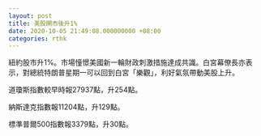 ```yaml
---
layout: post
title: 美股開市後升1%
date: 2020-10-05 21:49:08.000000000 +08:00
categories: rthk
---
```


紐約股市升1%。市場憧憬美國新一輪財政刺激措施達成共識。白宮幕僚長亦表示，對總統特朗普星期一可以回到白宮「樂觀」，利好氣氛帶動美股上升。

道瓊斯指數較早時報27937點，升254點。

納斯達克指數報11204點，升129點。

標準普爾500指數報3379點，升30點。
